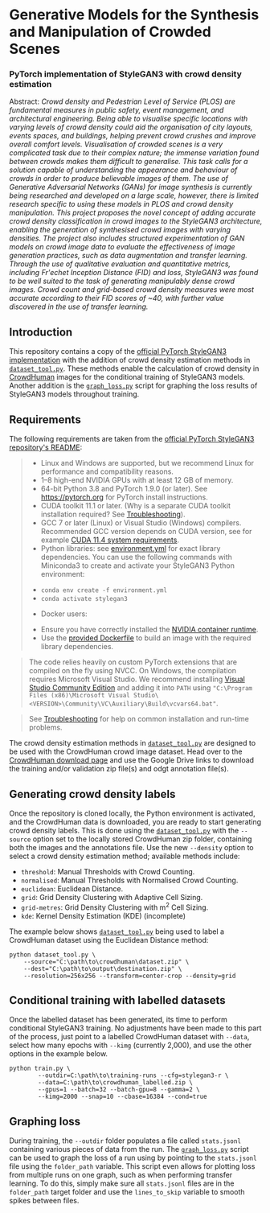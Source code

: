 # Generative Models for the Synthesis and Manipulation of Crowded Scenes
### PyTorch implementation of StyleGAN3 with crowd density estimation

Abstract: _Crowd density and Pedestrian Level of Service (PLOS) are fundamental measures in public safety, event management, and architectural engineering. Being able to visualise specific locations with varying levels of crowd density could aid the organisation of city layouts, events spaces, and buildings, helping prevent crowd crushes and improve overall comfort levels. Visualisation of crowded scenes is a very complicated task due to their complex nature; the immense variation found between crowds makes them difficult to generalise. This task calls for a solution capable of understanding the appearance and behaviour of crowds in order to produce believable images of them. The use of Generative Adversarial Networks (GANs) for image synthesis is currently being researched and developed on a large scale, however, there is limited research specific to using these models in PLOS and crowd density manipulation. This project proposes the novel concept of adding accurate crowd density classification in crowd images to the StyleGAN3 architecture, enabling the generation of synthesised crowd images with varying densities. The project also includes structured experimentation of GAN models on crowd image data to evaluate the effectiveness of image generation practices, such as data augmentation and transfer learning. Through the use of qualitative evaluation and quantitative metrics, including Fr\'echet Inception Distance (FID) and loss, StyleGAN3 was found to be well suited to the task of generating manipulably dense crowd images. Crowd count and grid-based crowd density measures were most accurate according to their FID scores of ~40, with further value discovered in the use of transfer learning._

## Introduction
This repository contains a copy of the [official PyTorch StyleGAN3 implementation](https://github.com/NVlabs/stylegan3) with the addition of crowd density estimation methods in [`dataset_tool.py`](dataset_tool.py). These methods enable the calculation of crowd density in [CrowdHuman](https://www.crowdhuman.org/ "CrowdHuman") images for the conditional training of StyleGAN3 models. Another addition is the [`graph_loss.py`](graph_loss.py) script for graphing the loss results of StyleGAN3 models throughout training.

## Requirements
The following requirements are taken from the [official PyTorch StyleGAN3 repository's README](https://github.com/NVlabs/stylegan3/blob/main/README.md):

>* Linux and Windows are supported, but we recommend Linux for performance and compatibility reasons.
>* 1&ndash;8 high-end NVIDIA GPUs with at least 12 GB of memory.
>* 64-bit Python 3.8 and PyTorch 1.9.0 (or later). See https://pytorch.org for PyTorch install instructions.
>* CUDA toolkit 11.1 or later. (Why is a separate CUDA toolkit installation required? See [Troubleshooting](./docs/troubleshooting.md#why-is-cuda-toolkit-installation-necessary)).
>* GCC 7 or later (Linux) or Visual Studio (Windows) compilers. Recommended GCC version depends on CUDA version, see for example [CUDA 11.4 system requirements](https://docs.nvidia.com/cuda/archive/11.4.1/cuda-installation-guide-linux/index.html#system-requirements).
>* Python libraries: see [environment.yml](./environment.yml) for exact library dependencies.  You can use the following commands with Miniconda3 to create and activate your StyleGAN3 Python environment:
>  - `conda env create -f environment.yml`
>  - `conda activate stylegan3`
>* Docker users:
>  - Ensure you have correctly installed the [NVIDIA container runtime](https://docs.docker.com/config/containers/resource_constraints/#gpu).
>  - Use the [provided Dockerfile](./Dockerfile) to build an image with the required library dependencies.

>The code relies heavily on custom PyTorch extensions that are compiled on the fly using NVCC. On Windows, the compilation requires Microsoft Visual Studio. We recommend installing [Visual Studio Community Edition](https://visualstudio.microsoft.com/vs/) and adding it into `PATH` using `"C:\Program Files (x86)\Microsoft Visual Studio\<VERSION>\Community\VC\Auxiliary\Build\vcvars64.bat"`.

>See [Troubleshooting](./docs/troubleshooting.md) for help on common installation and run-time problems.

The crowd density estimation methods in [`dataset_tool.py`](dataset_tool.py) are designed to be used with the CrowdHuman crowd image dataset. Head over to the [CrowdHuman download page](https://www.crowdhuman.org/download.html) and use the Google Drive links to download the training and/or validation zip file(s) and odgt annotation file(s).

## Generating crowd density labels
Once the repository is cloned locally, the Python environment is activated, and the CrowdHuman data is downloaded, you are ready to start generating crowd density labels. This is done using the [`dataset_tool.py`](dataset_tool.py) with the `--source` option set to the locally stored CrowdHuman zip folder, containing both the images and the annotations file. Use the new `--density` option to select a crowd density estimation method; available methods include:

- `threshold`: Manual Thresholds with Crowd Counting.
- `normalised`: Manual Thresholds with Normalised Crowd Counting.
- `euclidean`: Euclidean Distance.
- `grid`: Grid Density Clustering with Adaptive Cell Sizing.
- `grid-metres`: Grid Density Clustering with m<sup>2</sup> Cell Sizing.
- `kde`: Kernel Density Estimation (KDE) (incomplete)

The example below shows [`dataset_tool.py`](dataset_tool.py) being used to label a CrowdHuman dataset using the Euclidean Distance method:

```
python dataset_tool.py \
    --source="C:\path\to\crowdhuman\dataset.zip" \
    --dest="C:\path\to\output\destination.zip" \
    --resolution=256x256 --transform=center-crop --density=grid
```

## Conditional training with labelled datasets
Once the labelled dataset has been generated, its time to perform conditional StyleGAN3 training. No adjustments have been made to this part of the process, just point to a labelled CrowdHuman dataset with `--data`, select how many epochs with `--kimg` (currently 2,000), and use the other options in the example below.

```
python train.py \
        --outdir=C:\path\to\training-runs --cfg=stylegan3-r \
        --data=C:\path\to\crowdhuman_labelled.zip \
        --gpus=1 --batch=32 --batch-gpu=8 --gamma=2 \
        --kimg=2000 --snap=10 --cbase=16384 --cond=true
```

## Graphing loss
During training, the `--outdir` folder populates a file called `stats.jsonl` containing various pieces of data from the run. The [`graph_loss.py`](graph_loss.py) script can be used to graph the loss of a run using by pointing to the `stats.jsonl` file using the `folder_path` variable. This script even allows for plotting loss from multiple runs on one graph, such as when performing transfer learning. To do this, simply make sure all `stats.jsonl` files are in the `folder_path` target folder and use the `lines_to_skip` variable to smooth spikes between files.
